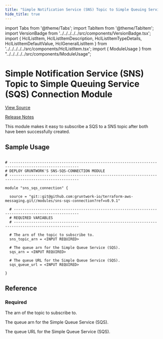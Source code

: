 ```yaml
---
title: "Simple Notification Service (SNS) Topic to Simple Queuing Service (SQS) Connection Module"
hide_title: true
---
```


import Tabs from '@theme/Tabs';
import TabItem from '@theme/TabItem';
import VersionBadge from '../../../../../src/components/VersionBadge.tsx';
import { HclListItem, HclListItemDescription, HclListItemTypeDetails, HclListItemDefaultValue, HclGeneralListItem } from '../../../../../src/components/HclListItem.tsx';
import { ModuleUsage } from "../../../../../src/components/ModuleUsage";

<VersionBadge repoTitle="AWS Messaging" version="0.9.1" />

# Simple Notification Service (SNS) Topic to Simple Queuing Service (SQS) Connection Module

<a href="https://github.com/gruntwork-io/terraform-aws-messaging/tree/main/modules/sns-sqs-connection" className="link-button" title="View the source code for this module in GitHub.">View Source</a>

<a href="https://github.com/gruntwork-io/terraform-aws-messaging/releases?q=" className="link-button" title="Release notes for only the service catalog versions which impacted this service.">Release Notes</a>

This module makes it easy to subscribe a SQS to a SNS topic after both have been successfully created.

## Sample Usage

<ModuleUsage>

```hcl title="main.tf"

# ------------------------------------------------------------------------------------------------------
# DEPLOY GRUNTWORK'S SNS-SQS-CONNECTION MODULE
# ------------------------------------------------------------------------------------------------------

module "sns_sqs_connection" {

  source = "git::git@github.com:gruntwork-io/terraform-aws-messaging.git//modules/sns-sqs-connection?ref=v0.9.1"

  # ----------------------------------------------------------------------------------------------------
  # REQUIRED VARIABLES
  # ----------------------------------------------------------------------------------------------------

  # The arn of the topic to subscribe to.
  sns_topic_arn = <INPUT REQUIRED>

  # The queue arn for the Simple Queue Service (SQS).
  sqs_arn = <INPUT REQUIRED>

  # The queue URL for the Simple Queue Service (SQS).
  sqs_queue_url = <INPUT REQUIRED>

}

```

</ModuleUsage>




## Reference

<Tabs>
<TabItem value="inputs" label="Inputs" default>

### Required

<HclListItem name="sns_topic_arn" requirement="required" type="string">
<HclListItemDescription>

The arn of the topic to subscribe to.

</HclListItemDescription>
</HclListItem>

<HclListItem name="sqs_arn" requirement="required" type="string">
<HclListItemDescription>

The queue arn for the Simple Queue Service (SQS).

</HclListItemDescription>
</HclListItem>

<HclListItem name="sqs_queue_url" requirement="required" type="string">
<HclListItemDescription>

The queue URL for the Simple Queue Service (SQS).

</HclListItemDescription>
</HclListItem>

</TabItem>
<TabItem value="outputs" label="Outputs">

<HclListItem name="subscription_arn">
</HclListItem>

</TabItem>
</Tabs>


<!-- ##DOCS-SOURCER-START
{
  "originalSources": [
    "https://github.com/gruntwork-io/terraform-aws-messaging/tree/main/modules/sns-sqs-connection/readme.md",
    "https://github.com/gruntwork-io/terraform-aws-messaging/tree/main/modules/sns-sqs-connection/variables.tf",
    "https://github.com/gruntwork-io/terraform-aws-messaging/tree/main/modules/sns-sqs-connection/outputs.tf"
  ],
  "sourcePlugin": "module-catalog-api",
  "hash": "3a99de68318fe39d0b2897764cc0a5b6"
}
##DOCS-SOURCER-END -->
